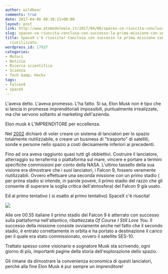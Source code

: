 ```yaml
---
author: wildboar
comments: true
date: 2017-04-06 08:38:11+00:00
layout: post
link: http://www.atomodelmale.it/2017/04/06/spacex-ce-riuscita-conclusa-con-successo-la-prima-missione-con-un-primo-stadio-riutilizzato/
slug: spacex-ce-riuscita-conclusa-con-successo-la-prima-missione-con-un-primo-stadio-riutilizzato
title: SpaceX c'è riuscita! Conclusa con successo la prima missione con un primo stadio
  riutilizzato.
wordpress_id: 17937
categories:
- Motori
- Notizie
- Ricerca scientifica
- Scienza
- Tech &amp; Hacks
tags:
- Falcon9
- spaceX
---
```


L'aveva detto. L'aveva promesso. L'ha fatto.
Si sa, Elon Musk non è tipo che si lancia in promesse imprenditoriali impossibili, puntualmente irrealizzate, ma che servono soltanto al marketing dell'azienda.

Elon musk è L'IMPRENDITORE per eccellenza.

Nel [2002](http://www.bloomberg.com/graphics/2015-elon-musk-spacex/) dichiarò di voler creare un sistema di lanciatori per lo spazio totalmente riutilizzabile, e creare un business di "trasporto" di satelliti, sonde e persone nello spazio a costi decisamente inferiori ai precedenti.

Fino ad ora aveva raggiunto quasi tutti gli obbiettivi. Costruire il lanciatore, atterraggio su terraferma o piattaforma sul mare, vincere e portare a termini specifiche commissioni per conto della NASA.
L'ultimo tassello della sua visione era dimostrare che i suoi lanciatori, i Falcon 9, fossero veramente riutilizzabili. Ovvero effettuare una seconda missione con un primo stadio ( per prima stadio si intende, in parole povere, il primo stadio del razzo che gli consente di superare la soglia critica dell'atmosfera) del Falcon 9 già usato.

Ed al primo tentativo ( si esatto al primo tentativo) SpaceX c'è riuscita!


![](http://www.atomodelmale.it/wp-content/uploads/2017/04/Screen-Shot-2017-03-31-at-00.40.09-300x149.jpg)

Alle ore 00.55 italiane il primo stadio del Falcon 9 è atterrato con successo sulla piattaforma nell'atlantico, ribattezzata _Of Course I Still Love You._ Il successo della missione consiste ovviamente anche nel fatto che il secondo stadio, è entrato correttamente in orbita e ha portato a destinazione il carico per il quale era stato commissionato, ovvero il satellite SES-10.

Trattato spesso come visionario e sognatore Musk sta scrivendo, ogni giorno di più, importanti pagine della storia dell'esplorazione dello spazio.

Gli rimane da dimostrare la convenienza economica di questi lanciatori, perchè alla fine Elon Musk è pur sempre un imprenditore!


